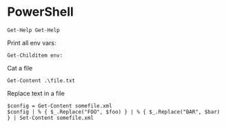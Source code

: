 PowerShell
==========

    Get-Help Get-Help

Print all env vars:

    Get-Childitem env:

Cat a file

    Get-Content .\file.txt

Replace text in a file

    $config = Get-Content somefile.xml
    $config | % { $_.Replace("FOO", $foo) } | % { $_.Replace("BAR", $bar) } | Set-Content somefile.xml

